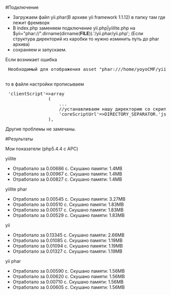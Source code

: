 #Подключение 
- Загружаем файл yii.phar(В архиве yii framework 1.1.12) в папку там где лежит фремворк 
- В index.php заменяем подключение yii.php|yiilite.php на
	$yii="phar://".dirname(dirname(__FILE__)).'/yii.phar/yii.php'; 
	(Если структура директорий из каробки то нужно изминить путь до phar архива) 
- сохраняем и запускаем.

Если возникает ошибка 
<pre>
 Необходимый для отображения asset "phar:///home/yoyoCMF/yii.phar/web/js/source" не существует.
 </pre>
 то в файле настройки прописываем 
 <pre>
 'clientScript'=>array
                (
                    ...
                    //устанавливаем нашу директорию со скриптами(ЕСЛИ ИСПОЛЬЗУЕМ YII.PHAR)
                    'coreScriptUrl'=>DIRECTORY_SEPARATOR.'js'.DIRECTORY_SEPARATOR,
                ),
</pre>
 Другие проблемы не замечаны.
 
 #Результаты 
 
 Мои показатели (php5.4.4 c APC)

yiilite 
- Отработало за 0.00686 с. Скушано памяти: 1.4MB 
- Отработало за 0.00967 с. Скушано памяти: 1.4MB
- Отработало за 0.00827 с. Скушано памяти: 1.4MB 

yiilite phar
- Отработало за 0.00545 с. Скушано памяти: 3.27MB 
- Отработало за 0.00510 с. Скушано памяти: 1.83MB 
- Отработало за 0.00517 с. Скушано памяти: 1.83MB 
- Отработало за 0.00529 с. Скушано памяти: 1.83MB 

yii
- Отработало за 0.13345 с. Скушано памяти: 2.66MB 
- Отработало за 0.01085 с. Скушано памяти: 1.19MB 
- Отработало за 0.01094 с. Скушано памяти: 1.19MB 
- Отработало за 0.01327 с. Скушано памяти: 1.19MB 

yii phar
- Отработало за 0.00590 с. Скушано памяти: 1.56MB 
- Отработало за 0.00620 с. Скушано памяти: 1.56MB
- Отработало за 0.00710 с. Скушано памяти: 1.56MB 
- Отработало за 0.00605 с. Скушано памяти: 1.56MB 

